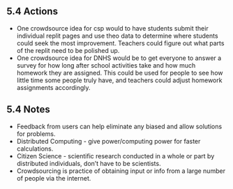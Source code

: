 ## 5.4 Actions
- One crowdsource idea for csp would to have students submit their individual replit pages and use theo data to determine where students could seek the most improvement. Teachers could figure out what parts of the replit need to be polished up.
- One crowdsource idea for DNHS would be to get everyone to answer a survey for how long after school activities take and how much homework they are assigned. This could be used for people to see how little time some people truly have, and teachers could adjust homework assignments accordingly.

## 5.4 Notes

- Feedback from users can help eliminate any biased and allow solutions for problems.
- Distributed Computing - give power/computing power for faster calculations.
- Citizen Science - scientific research conducted in a whole or part by distributed individuals, don’t have to be scientists.
- Crowdsourcing is practice of obtaining input or info from a large number of people via the internet.
